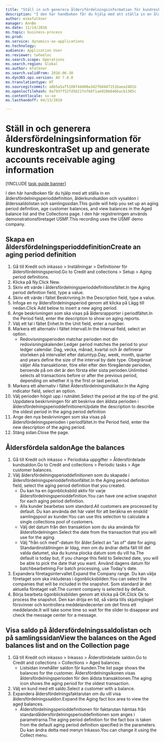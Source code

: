 ```yaml
--- 
title: "Ställ in och generera åldersfördelningsinformation för kundreskontra"
description: "I den här handboken får du hjälp med att ställa in en åldersfördelningsperioddefinition, ålderkundsaldon och vysaldon i ålderssaldolistan och samlingssidan."
author: mikefalkner
manager: AnnBe
ms.date: 11/14/2016
ms.topic: business-process
ms.prod: 
ms.service: dynamics-ax-applications
ms.technology: 
audience: Application User
ms.reviewer: twheeloc
ms.search.scope: Operations
ms.search.region: Global
ms.author: mfalkner
ms.search.validFrom: 2016-06-30
ms.dyn365.ops.version: AX 7.0.0
ms.translationtype: HT
ms.sourcegitcommit: a8b5a5af5108744406a3d2fb84d7151baea2481b
ms.openlocfilehash: 0a793ff52fd5821fef68f1ae928664bbacb1305c
ms.contentlocale: sv-se
ms.lasthandoff: 04/13/2018

---
```

# <a name="set-up-and-generate-accounts-receivable-aging-information"></a><span data-ttu-id="8c4e8-103">Ställ in och generera åldersfördelningsinformation för kundreskontra</span><span class="sxs-lookup"><span data-stu-id="8c4e8-103">Set up and generate accounts receivable aging information</span></span>

[!INCLUDE [task guide banner](../../includes/task-guide-banner.md)]

<span data-ttu-id="8c4e8-104">I den här handboken får du hjälp med att ställa in en åldersfördelningsperioddefinition, ålderkundsaldon och vysaldon i ålderssaldolistan och samlingssidan.</span><span class="sxs-lookup"><span data-stu-id="8c4e8-104">This guide will help you set up an aging period definition, age customer balances, and view balances in the Aged balance list and the Collections page.</span></span> <span data-ttu-id="8c4e8-105">I den här registreringen används demonstrationsföretaget USMF.</span><span class="sxs-lookup"><span data-stu-id="8c4e8-105">This recording uses the USMF demo company.</span></span>


## <a name="create-an-aging-period-definition"></a><span data-ttu-id="8c4e8-106">Skapa en åldersfördelningsperioddefinition</span><span class="sxs-lookup"><span data-stu-id="8c4e8-106">Create an aging period definition</span></span>
1. <span data-ttu-id="8c4e8-107">Gå till Kredit och inkasso > Inställningar > Definitioner för åldersfördelningsperiod.</span><span class="sxs-lookup"><span data-stu-id="8c4e8-107">Go to Credit and collections > Setup > Aging period definitions.</span></span>
2. <span data-ttu-id="8c4e8-108">Klicka på Ny.</span><span class="sxs-lookup"><span data-stu-id="8c4e8-108">Click New.</span></span>
3. <span data-ttu-id="8c4e8-109">Skriv ett värde i åldersfördelningsperioddefinitionsfältet.</span><span class="sxs-lookup"><span data-stu-id="8c4e8-109">In the Aging period definition field, type a value.</span></span>
4. <span data-ttu-id="8c4e8-110">Skriv ett värde i fältet Beskrivning.</span><span class="sxs-lookup"><span data-stu-id="8c4e8-110">In the Description field, type a value.</span></span>
5. <span data-ttu-id="8c4e8-111">Infoga en ny åldersfördelningsperiod genom att klicka på Lägg till nedan.</span><span class="sxs-lookup"><span data-stu-id="8c4e8-111">Click Add below to insert a new aging period.</span></span>
6. <span data-ttu-id="8c4e8-112">Ange beskrivningen som ska visas på åldersrapporter i periodfältet.</span><span class="sxs-lookup"><span data-stu-id="8c4e8-112">In the Period field, enter the description to show on aging reports.</span></span>
7. <span data-ttu-id="8c4e8-113">Välj ett tal i fältet Enhet.</span><span class="sxs-lookup"><span data-stu-id="8c4e8-113">In the Unit field, enter a number.</span></span>
8. <span data-ttu-id="8c4e8-114">Markera ett alternativ i fältet Intervall.</span><span class="sxs-lookup"><span data-stu-id="8c4e8-114">In the Interval field, select an option.</span></span>
    * <span data-ttu-id="8c4e8-115">Redovisningsperioden matchar perioden mot din redovisningskalender.</span><span class="sxs-lookup"><span data-stu-id="8c4e8-115">Ledger period matches the period to your ledger calendar.</span></span> <span data-ttu-id="8c4e8-116">Dag, vecka, månad, kvartal och år definierar storleken på intervallet efter datumtyp.</span><span class="sxs-lookup"><span data-stu-id="8c4e8-116">Day, week, month, quarter and years define the size of the interval by date type.</span></span> <span data-ttu-id="8c4e8-117">Obegränsat väljer Alla transaktioner, före eller efter den föregående perioden, beroende på om det är den första eller sista perioden.</span><span class="sxs-lookup"><span data-stu-id="8c4e8-117">Unlimited selects all transactions before or after the previous period, depending on whether it is the first or last period.</span></span>  
9. <span data-ttu-id="8c4e8-118">Markera ett alternativ i fältet Åldersfördelningsindikator.</span><span class="sxs-lookup"><span data-stu-id="8c4e8-118">In the Aging indicator field, select an option.</span></span>
10. <span data-ttu-id="8c4e8-119">Välj perioden högst upp i rutnätet.</span><span class="sxs-lookup"><span data-stu-id="8c4e8-119">Select the period at the top of the grid.</span></span> <span data-ttu-id="8c4e8-120">Uppdatera beskrivningen för att beskriva den äldsta perioden i åldersfördelningsperioddefinitionen</span><span class="sxs-lookup"><span data-stu-id="8c4e8-120">Update the description to describe the oldest period in the aging period definition</span></span>
11. <span data-ttu-id="8c4e8-121">Ange den nya beskrivningen som ska visas på åldersfördelningsperioden i periodfältet.</span><span class="sxs-lookup"><span data-stu-id="8c4e8-121">In the Period field, enter the new description of the aging period.</span></span>
12. <span data-ttu-id="8c4e8-122">Stäng sidan.</span><span class="sxs-lookup"><span data-stu-id="8c4e8-122">Close the page.</span></span>

## <a name="age-the-balances"></a><span data-ttu-id="8c4e8-123">Åldersfördela saldon</span><span class="sxs-lookup"><span data-stu-id="8c4e8-123">Age the balances</span></span>
1. <span data-ttu-id="8c4e8-124">Gå till Kredit och inkasso > Periodiska uppgifter > Åldersfördelade kundsaldon.</span><span class="sxs-lookup"><span data-stu-id="8c4e8-124">Go to Credit and collections > Periodic tasks > Age customer balances.</span></span>
2. <span data-ttu-id="8c4e8-125">Välj åldersfördelningsperioddefinitionen som du skapade i åldersfördelningsperioddefinitionfältet.</span><span class="sxs-lookup"><span data-stu-id="8c4e8-125">In the Aging period definition field, select the aging period definition that you created.</span></span>
    * <span data-ttu-id="8c4e8-126">Du kan ha en ögonblicksbild aktiv för varje åldersfördelningsperioddefinition.</span><span class="sxs-lookup"><span data-stu-id="8c4e8-126">You can have one active snapshot for each aging period definition.</span></span>  
    * <span data-ttu-id="8c4e8-127">Alla kunder bearbetas som standard.</span><span class="sxs-lookup"><span data-stu-id="8c4e8-127">All customers are processed by default.</span></span> <span data-ttu-id="8c4e8-128">Du kan använda det här valet för att beräkna en enskild samlingspool av kunder.</span><span class="sxs-lookup"><span data-stu-id="8c4e8-128">You can use this selection to calculate a single collections pool of customers.</span></span>  
    * <span data-ttu-id="8c4e8-129">Välj det datum från den transaktion som du ska använda för åldersfördelningen.</span><span class="sxs-lookup"><span data-stu-id="8c4e8-129">Select the date from the transaction that you will use for the aging.</span></span>  
    * <span data-ttu-id="8c4e8-130">Välj ”från och med”-datum för ålder.</span><span class="sxs-lookup"><span data-stu-id="8c4e8-130">Select an "as of" date for aging.</span></span> <span data-ttu-id="8c4e8-131">Standardinställningen är Idag, men om du ändrar detta fält till det valda datumet, ska du kunna plocka datum som du vill ha.</span><span class="sxs-lookup"><span data-stu-id="8c4e8-131">The default is today but, if you change this field to Selected date, you will be able to pick the date that you want.</span></span> <span data-ttu-id="8c4e8-132">Använd dagens datum för batchbearbetning.</span><span class="sxs-lookup"><span data-stu-id="8c4e8-132">For batch processing, use Today's date.</span></span>  
3. <span data-ttu-id="8c4e8-133">Expandera företagsintervallet.</span><span class="sxs-lookup"><span data-stu-id="8c4e8-133">Expand the Company range.</span></span> <span data-ttu-id="8c4e8-134">Du kan välja företaget som ska inkluderas i ögonblicksbilden.</span><span class="sxs-lookup"><span data-stu-id="8c4e8-134">You can select the companies that will be included in the snapshot.</span></span> <span data-ttu-id="8c4e8-135">Som standard är det aktuella företaget valt.</span><span class="sxs-lookup"><span data-stu-id="8c4e8-135">The current company is selected by default.</span></span>
4. <span data-ttu-id="8c4e8-136">Börja bearbeta ögonblicksbilden genom att klicka på OK.</span><span class="sxs-lookup"><span data-stu-id="8c4e8-136">Click Ok to process the snapshot.</span></span> <span data-ttu-id="8c4e8-137">Den kan dröja en tid, så vänta tills skjutreglaget försvinner och kontrollera meddelandecenter om det finns ett meddelande.</span><span class="sxs-lookup"><span data-stu-id="8c4e8-137">It will take some time so wait for the slider to disappear and check the message center for a message.</span></span>

## <a name="view-the-balances-on-the-aged-balances-list-and-on-the-collection-page"></a><span data-ttu-id="8c4e8-138">Visa saldo på åldersfördelningssaldolistan och på samlingssidan</span><span class="sxs-lookup"><span data-stu-id="8c4e8-138">View the balances on the Aged balances list and on the Collection page</span></span>
1. <span data-ttu-id="8c4e8-139">Gå till Kredit och inkasso > Inkasso > Åldersfördelade saldon.</span><span class="sxs-lookup"><span data-stu-id="8c4e8-139">Go to Credit and collections > Collections > Aged balances.</span></span>
    * <span data-ttu-id="8c4e8-140">Listsidan innehåller saldon för kunden.</span><span class="sxs-lookup"><span data-stu-id="8c4e8-140">The list page shows the balances for the customer.</span></span> <span data-ttu-id="8c4e8-141">Åldersfördelningsikonen visas åldersfördelningsperioden för den äldsta transaktionen.</span><span class="sxs-lookup"><span data-stu-id="8c4e8-141">The aging icon shows the aging period for the oldest transaction.</span></span>  
2. <span data-ttu-id="8c4e8-142">Välj en kund med ett saldo.</span><span class="sxs-lookup"><span data-stu-id="8c4e8-142">Select a customer with a balance.</span></span>
3. <span data-ttu-id="8c4e8-143">Expandera åldersfördelningsfaktarutan om du vill visa åldersfördelningssaldon.</span><span class="sxs-lookup"><span data-stu-id="8c4e8-143">Expand the Aging fact box area to view the aged balances.</span></span>
    * <span data-ttu-id="8c4e8-144">Åldersfördelningsperioddefinitionen för faktarutan hämtas från standardåldersfördelningsperioddefinitionen som anges i parametrarna.</span><span class="sxs-lookup"><span data-stu-id="8c4e8-144">The aging period definition for the fact box is taken from the default aging period definition specified in the parameters.</span></span> <span data-ttu-id="8c4e8-145">Du kan ändra detta med menyn Inkasso.</span><span class="sxs-lookup"><span data-stu-id="8c4e8-145">You can change it using the Collect menu.</span></span>  


